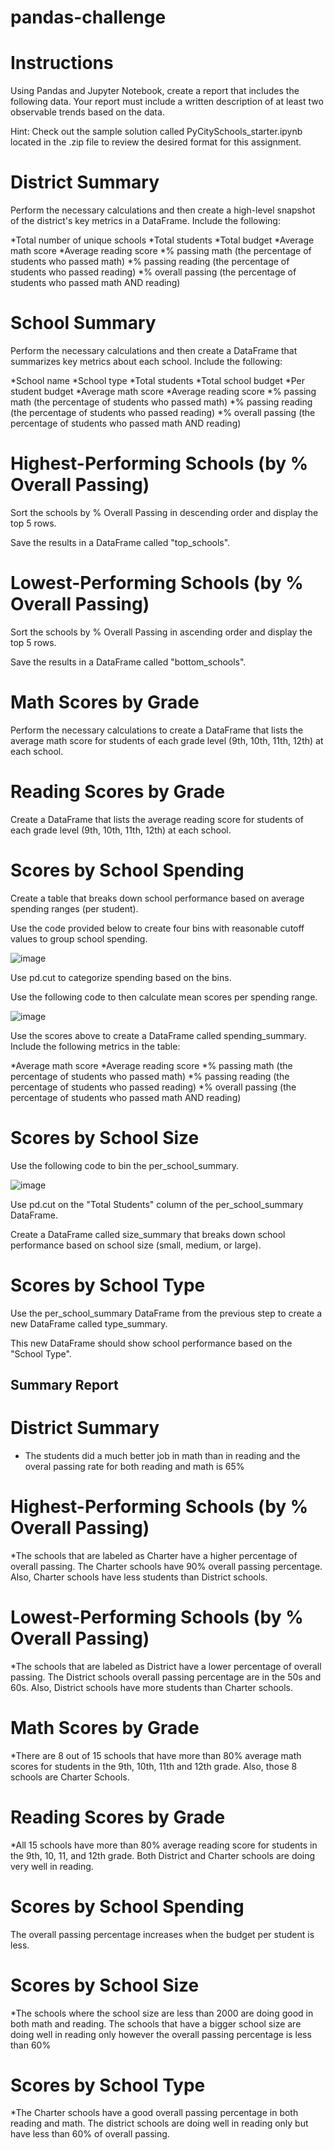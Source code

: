 # pandas-challenge

# Instructions
Using Pandas and Jupyter Notebook, create a report that includes the following data. Your report must include a written description of at least two observable trends based on the data.

Hint: Check out the sample solution called PyCitySchools_starter.ipynb located in the .zip file to review the desired format for this assignment.

# District Summary
Perform the necessary calculations and then create a high-level snapshot of the district's key metrics in a DataFrame.
Include the following:

*Total number of unique schools
*Total students
*Total budget
*Average math score
*Average reading score
*% passing math (the percentage of students who passed math)
*% passing reading (the percentage of students who passed reading)
*% overall passing (the percentage of students who passed math AND reading)

# School Summary
Perform the necessary calculations and then create a DataFrame that summarizes key metrics about each school.
Include the following:

*School name
*School type
*Total students
*Total school budget
*Per student budget
*Average math score
*Average reading score
*% passing math (the percentage of students who passed math)
*% passing reading (the percentage of students who passed reading)
*% overall passing (the percentage of students who passed math AND reading)

# Highest-Performing Schools (by % Overall Passing)
Sort the schools by % Overall Passing in descending order and display the top 5 rows.

Save the results in a DataFrame called "top_schools".

# Lowest-Performing Schools (by % Overall Passing)
Sort the schools by % Overall Passing in ascending order and display the top 5 rows.

Save the results in a DataFrame called "bottom_schools".

# Math Scores by Grade
Perform the necessary calculations to create a DataFrame that lists the average math score for students of each grade level (9th, 10th, 11th, 12th) at each school.

# Reading Scores by Grade
Create a DataFrame that lists the average reading score for students of each grade level (9th, 10th, 11th, 12th) at each school.

# Scores by School Spending
Create a table that breaks down school performance based on average spending ranges (per student).

Use the code provided below to create four bins with reasonable cutoff values to group school spending.

![image](https://github.com/martin0s/pandas-challenge/assets/61669834/ac3959ff-b61a-48a4-b099-bec6a02ac0aa)

Use pd.cut to categorize spending based on the bins.

Use the following code to then calculate mean scores per spending range.

![image](https://github.com/martin0s/pandas-challenge/assets/61669834/89850ef0-5be7-4471-8039-06b7fa92d27e)

Use the scores above to create a DataFrame called spending_summary.
Include the following metrics in the table:

*Average math score
*Average reading score
*% passing math (the percentage of students who passed math)
*% passing reading (the percentage of students who passed reading)
*% overall passing (the percentage of students who passed math AND reading)

# Scores by School Size
Use the following code to bin the per_school_summary.

![image](https://github.com/martin0s/pandas-challenge/assets/61669834/125e9133-9cd1-4cd1-b39c-1a1012a6bbbf)

Use pd.cut on the "Total Students" column of the per_school_summary DataFrame.

Create a DataFrame called size_summary that breaks down school performance based on school size (small, medium, or large).

# Scores by School Type
Use the per_school_summary DataFrame from the previous step to create a new DataFrame called type_summary.

This new DataFrame should show school performance based on the "School Type".

## Summary Report

# District Summary

* The students did a much better job in math than in reading and the overal passing rate for both reading and math is 65%

# Highest-Performing Schools (by % Overall Passing)

*The schools that are labeled as Charter have a higher percentage of overall passing. The Charter schools have 90% overall passing percentage. Also, Charter schools have less students than District schools.

# Lowest-Performing Schools (by % Overall Passing)

*The schools that are labeled as District have a lower percentage of overall passing. The District schools overall passing percentage are in the 50s and 60s. Also, District schools have more students than Charter schools.

# Math Scores by Grade

*There are 8 out of 15 schools that have more than 80% average math scores for students in the 9th, 10th, 11th and 12th grade. Also, those 8 schools are Charter Schools.

# Reading Scores by Grade

*All 15 schools have more than 80% average reading score for students in the 9th, 10, 11, and 12th grade. Both District and Charter schools are doing very well in reading.

# Scores by School Spending

The overall passing percentage increases when the budget per student is less. 

# Scores by School Size

*The schools where the school size are less than 2000 are doing good in both math and reading. The schools that have a bigger school size are doing well in reading only however the overall passing percentage is less than 60%

# Scores by School Type

*The Charter schools have a good overall passing percentage in both reading and math. The district schools are doing well in reading only but have less than 60% of overall passing.
